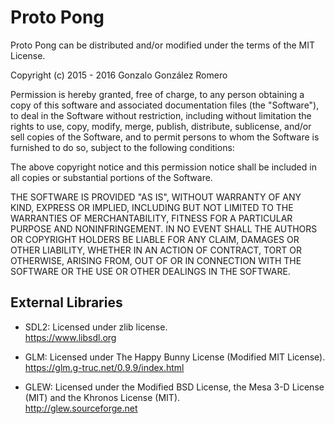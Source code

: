 # Proto Pong

Proto Pong can be distributed and/or modified under the terms of the MIT
License.

Copyright (c) 2015 - 2016 Gonzalo González Romero

Permission is hereby granted, free of charge, to any person obtaining a copy
of this software and associated documentation files (the "Software"), to deal
in the Software without restriction, including without limitation the rights
to use, copy, modify, merge, publish, distribute, sublicense, and/or sell
copies of the Software, and to permit persons to whom the Software is
furnished to do so, subject to the following conditions:

The above copyright notice and this permission notice shall be included in
all copies or substantial portions of the Software.

THE SOFTWARE IS PROVIDED "AS IS", WITHOUT WARRANTY OF ANY KIND, EXPRESS OR
IMPLIED, INCLUDING BUT NOT LIMITED TO THE WARRANTIES OF MERCHANTABILITY,
FITNESS FOR A PARTICULAR PURPOSE AND NONINFRINGEMENT. IN NO EVENT SHALL THE
AUTHORS OR COPYRIGHT HOLDERS BE LIABLE FOR ANY CLAIM, DAMAGES OR OTHER
LIABILITY, WHETHER IN AN ACTION OF CONTRACT, TORT OR OTHERWISE, ARISING FROM,
OUT OF OR IN CONNECTION WITH THE SOFTWARE OR THE USE OR OTHER DEALINGS IN
THE SOFTWARE.

## External Libraries

* SDL2: Licensed under zlib license.\
  https://www.libsdl.org
   
* GLM: Licensed under The Happy Bunny License (Modified MIT License).\
  https://glm.g-truc.net/0.9.9/index.html
   
* GLEW: Licensed under the Modified BSD License, the Mesa 3-D License (MIT) and the Khronos License (MIT).\
  http://glew.sourceforge.net
